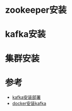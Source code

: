 # zookeeper安装

# kafka安装

# 集群安装

# 参考

- [kafka安装部署](https://blog.csdn.net/panchang199266/article/details/82113453)
- [docker安装kafka](https://www.jianshu.com/p/e8c29cba9fae)
